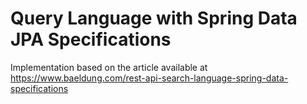 # Query Language with Spring Data JPA Specifications

Implementation based on the article available at https://www.baeldung.com/rest-api-search-language-spring-data-specifications
